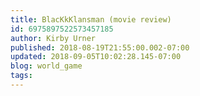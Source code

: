 ```yaml
---
title: BlacKkKlansman (movie review)
id: 6975897522573457185
author: Kirby Urner
published: 2018-08-19T21:55:00.002-07:00
updated: 2018-09-05T10:02:28.145-07:00
blog: world_game
tags: 
---
```


